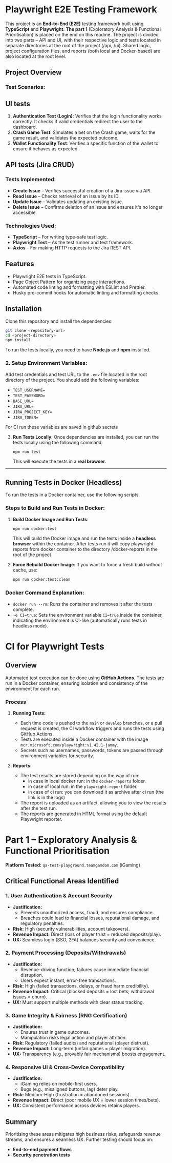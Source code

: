 # Playwright E2E Testing Framework

This project is an **End-to-End (E2E)** testing framework built using **TypeScript** and **Playwright**.
**The part 1** (Exploratory Analysis & Functional Prioritisation) is placed on the end on this readme.
The project is divided into two parts – API and UI, with their respective logic and tests located in separate directories at the root of the project (/api, /ui).
Shared logic, project configuration files, and reports (both local and Docker-based) are also located at the root level.

## Project Overview

### Test Scenarios:

## UI tests

1. **Authentication Test (Login)**: Verifies that the login functionality works correctly. It checks if valid credentials redirect the user to the dashboard.
2. **Crash Game Test**: Simulates a bet on the Crash game, waits for the game result, and validates the expected outcome.
3. **Wallet Functionality Test**: Verifies a specific function of the wallet to ensure it behaves as expected.

## API tests (Jira CRUD)

### Tests Implemented:

- **Create Issue** – Verifies successful creation of a Jira issue via API.
- **Read Issue** – Checks retrieval of an issue by its ID.
- **Update Issue** – Validates updating an existing issue.
- **Delete Issue** – Confirms deletion of an issue and ensures it's no longer accessible.

### Technologies Used:

- **TypeScript** – For writing type-safe test logic.
- **Playwright Test** – As the test runner and test framework.
- **Axios** – For making HTTP requests to the Jira REST API.

## Features

- Playwright E2E tests in TypeScript.
- Page Object Pattern for organizing page interactions.
- Automated code linting and formatting with ESLint and Prettier.
- Husky pre-commit hooks for automatic linting and formatting checks.

## Installation

Clone this repository and install the dependencies:

```bash
git clone <repository-url>
cd <project-directory>
npm install
```

To run the tests locally, you need to have **Node.js** and **npm** installed.

### 2. Setup Environment Variables:

Add test credentials and test URL to the `.env` file located in the root directory of the project. You should add the following variables:

- `TEST_USERNAME=`
- `TEST_PASSWORD=`
- `BASE_URL=`
- `JIRA_URL=`
- `JIRA_PROJECT_KEY=`
- `JIRA_TOKEN=`

For CI run these variables are saved in github secrets

3. **Run Tests Locally**:
   Once dependencies are installed, you can run the tests locally using the following command:
   ```bash
   npm run test
   ```
   This will execute the tests in a **real browser**.

---

## Running Tests in Docker (Headless)

To run the tests in a Docker container, use the following scripts.

### Steps to Build and Run Tests in Docker:

1. **Build Docker Image and Run Tests**:

   ```bash
   npm run docker:test
   ```

   This will build the Docker image and run the tests inside a **headless browser** within the container. After tests run it will copy playwright reports from docker container to the directory /docker-reports in the root of the project

2. **Force Rebuild Docker Image**:
   If you want to force a fresh build without cache, use:
   ```bash
   npm run docker:test:clean
   ```

### Docker Command Explanation:

- `docker run --rm`: Runs the container and removes it after the tests complete.
- `-e CI=true`: Sets the environment variable `CI=true` inside the container, indicating the environment is CI-like (automatically runs tests in headless mode).

# CI for Playwright Tests

## Overview

Automated test execution can be done using **GitHub Actions**. The tests are run in a Docker container, ensuring isolation and consistency of the environment for each run.

### Process

1. **Running Tests:**

   - Each time code is pushed to the `main` or `develop` branches, or a pull request is created, the CI workflow triggers and runs the tests using GitHub Actions.
   - Tests are executed inside a Docker container with the image `mcr.microsoft.com/playwright:v1.42.1-jammy`.
   - Secrets such as usernames, passwords, tokens are passed through environment variables for security.

2. **Reports:**
   - The test results are stored depending on the way of run:
     - in case in local docker run: in the `docker-reports` folder.
     - in case of local run: in the `playwright-report` folder.
     - in case of ci run: you can download it as archive after ci run (the link is in the logs)
   - The report is uploaded as an artifact, allowing you to view the results after the test run.
   - The reports are generated in HTML format using the default Playwright reporter.

# Part 1 – Exploratory Analysis & Functional Prioritisation

**Platform Tested:** `qa-test-playground.teamgamdom.com` (iGaming)

## **Critical Functional Areas Identified**

### 1. **User Authentication & Account Security**

- **Justification:**
  - Prevents unauthorized access, fraud, and ensures compliance.
  - Breaches could lead to financial losses, reputational damage, and regulatory penalties.
- **Risk:** High (security vulnerabilities, account takeovers).
- **Revenue Impact:** Direct (loss of player trust = reduced deposits/play).
- **UX:** Seamless login (SSO, 2FA) balances security and convenience.

### 2. **Payment Processing (Deposits/Withdrawals)**

- **Justification:**
  - Revenue-driving function; failures cause immediate financial disruption.
  - Users expect instant, error-free transactions.
- **Risk:** High (failed transactions, delays, or fraud harm credibility).
- **Revenue Impact:** Critical (blocked deposits = lost bets; withdrawal issues = churn).
- **UX:** Must support multiple methods with clear status tracking.

### 3. **Game Integrity & Fairness (RNG Certification)**

- **Justification:**
  - Ensures trust in game outcomes.
  - Manipulation risks legal action and player attrition.
- **Risk:** Regulatory (failed audits) and reputational (player distrust).
- **Revenue Impact:** Long-term (unfair games = player migration).
- **UX:** Transparency (e.g., provably fair mechanisms) boosts engagement.

### 4. **Responsive UI & Cross-Device Compatibility**

- **Justification:**
  - iGaming relies on mobile-first users.
  - Bugs (e.g., misaligned buttons, lag) deter play.
- **Risk:** Medium-High (frustration = abandoned sessions).
- **Revenue Impact:** Direct (poor mobile UX = lower session times/bets).
- **UX:** Consistent performance across devices retains players.

## **Summary**

Prioritising these areas mitigates high business risks, safeguards revenue streams, and ensures a seamless UX. Further testing should focus on:

- **End-to-end payment flows**
- **Security penetration tests**
